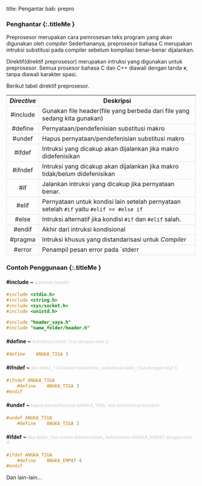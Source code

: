 title: Pengantar
bab: prepro


### <i class="fa fa-info-circle"></i> Penghantar {:.titleMe }

Preprosesor merupakan cara pemrosesan teks program yang akan digunakan oleh _compiler_
Sederhananya, preprosesor bahasa C merupakan intruksi substitusi pada compiler sebelum kompilasi benar-benar dijalankan. 

Direktif(direktif preprosesor) merupakan intruksi yang digunakan untuk preprosesor.
Semua prosesor bahasa C dan C++ diawali dengan tanda `#`, tanpa diawali karakter spasi. 

Berikut tabel direktif preprosesor.

| _Directive_ | Deskripsi |
|:-----------:|----------|
| #include | Gunakan file header(file yang berbeda dari file yang sedang kita gunakan) |
| #define | Pernyataan/pendefenisian substitusi makro |
| #undef | Hapus pernyataan/pendefenisian substitusi makro |
| #ifdef | Intruksi yang dicakup akan dijalankan jika makro didefenisikan |
| #ifndef | Intruksi yang dicakup akan dijalankan jika makro tidak/belum didefenisikan |
| #if | Jalankan intruksi yang dicakup jika pernyataan benar. |
| #elif | Pernyataan untuk kondisi lain setelah pernyataan setelah `#if` yaitu `#elif == #else if` |
| #else | Intruksi alternatif jika kondisi `#if` dan `#elif` salah. |
| #endif | Akhir dari intruksi kondisional |
| #pragma | Intruksi khusus yang distandarisasi untuk <i>Compiler</i> |
| #error | Penampil pesan error pada `stderr |

### <i class="fa fa-code"></i> Contoh Penggunaan {:.titleMe }

#### &#35;include &#126; <small>gunakan header</small>

``` c
#include <stdio.h>
#include <string.h>
#include <sys/socket.h>
#include <unistd.h>
```

``` c
#include "header_saya.h"
#include "nama_folder/header.h"
```

#### &#35;define &#126; <small>Substitusi `ANGKA_TIGA` dengan nilai 3</small>

``` c
#define    ANGKA_TIGA 3
```

#### &#35;ifndef &#126; <small>jika `ANGKA_TIGA` belum terdefinisi, substitusi `ANGKA_TIGA` dengan nilai 3</small>

``` c
#ifndef ANGKA_TIGA
    #define    ANGKA_TIGA 3
#endif
```

#### &#35;undef &#126; <small>hapus pendefenisian ANGKA_TIGA, lalu defenisikan kembali</small>

``` c
#undef ANGKA_TIGA
    #define    ANGKA_TIGA 3
```

#### &#35;ifdef &#126; <small>jika `ANGKA_TIGA` sudah didefenisikan, defenisikan ANGKA_EMPAT dengan nilai 4</small>

``` c
#ifdef ANGKA_TIGA
    #define    ANGKA_EMPAT 4
#endif
```

Dan lain-lain...

<style type="text/css">
	h4 small { color: #D9D9D9; }
  table tr, table td {border:1px solid #e0e0e0;}
</style>
